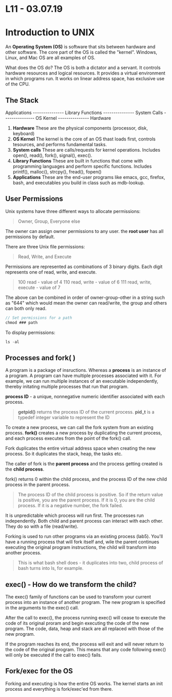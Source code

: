 # L11 - 03.07.19


# Introduction to UNIX 

An **Operating System (OS)** is software that sits between hardware and other software. The core part of the OS is called the "kernel". Windows, Linux, and Mac OS are all examples of OS. 

What does the OS do? The OS is both a dictator and a servant. It controls hardware resources and logical resources. It provides a virtual environment in which programs run. It works on linear address space, has exclusive use of the CPU.

## The Stack 

Applications 
\---------------
Library Functions
\---------------
System Calls 
\---------------
OS Kernel
\---------------
Hardware

1. **Hardware** These are the physical components (processor, disk, keyboard)
2. **OS Kernel** The kernel is the core of an OS thast loads first, controls tesources, and performs fundamental tasks. 
3. **System calls** These are calls/requests for kernel operations. Includes open(), read(), fork(), signal(), exec().
4. **Library Functions** These are built in functions that come with programming languages and perform specific functions. Includes printf(), malloc(), strcpy(), fread(), fopen()
5. **Applications** These are the end-user programs like emacs, gcc, firefox, bash, and executables you build in class such as mdb-lookup. 

## User Permissions 

Unix systems have three different ways to allocate permissions:
> Owner, Group, Everyone else
> 
The owner can assign owner permissions to any user. the **root user** has all permissions by default.

There are three Unix file permissions:
> Read, Write, and Execute
> 
Permissions are represented as combinations of 3 binary digits. Each digit represents one of read, write, and execute. 
> 100 read - value of 4
> 110 read, write - value of 6
> 111 read, write, execute - value of 7
> 
The above can be combined in order of owner-group-other in a string such as "644" which would mean the owner can read/write, the group and others can both only read.

```c
// Set permissions for a path
chmod ### path
```
To display permissions:
```c
ls -al
```

## Processes and fork( )

A program is a package of insructions. Whereas a **process** is an instance of a program. A program can have multiple processes associated with it. For example, we can run multiple instances of an executable independently, thereby initating multiple processes that run that program. 

**process ID** - a unique, nonnegative numeric identifier associated with each process. 
>**getpid()** returns the process ID of the current process.
>**pid_t** is a typedef integer variable to represent the ID

To create a new process, we can call the fork system from an existing process. **fork()** creates a new process by duplicating the current process, and each process executes from the point of the fork() call. 

Fork duplicates the entire virtual address space when creating the new process. So it duplicates the stack, heap, the tasks etc. 

The caller of fork is the **parent process** and the process getting created is the **child process**. 

fork() returns 0 within the child process, and the process ID of the new child process in the parent process. 
> The process ID of the child process is positive. So if the return value is positive, you are the parent process.
> If it is 0, you are the child process.
> If it is a negative number, the fork failed.
> 
It is unpredictable which process will run first. The processes run independently. Both child and parent process can interact with each other. They do so with a file (read/write).

Forking is used to run other programs via an existing process (lab5). You'll have a running process that will fork itself and, wile the parent continues executing the original program instructions, the child will transform into another process. 
> This is what bash shell does - it duplicates into two, child process of bash turns into ls, for example. 

## exec() - How do we transform the child? 

The exec() family of functions can be used to transform your current process into an instance of another program. The new program is specified in the arguments to the exec() call. 

After the call to exec(), the process running exec() will cease to execute the code of its original proram and begin executing the code of the new program. The code, data, heap and stack are all replaced with those of the new program. 

If the program reaches its end, the process will exit and will never return to the code of the original program. This means that any code following exec() will only be executed if the call to exec() fails. 

## Fork/exec for the OS 

Forking and executing is how the entire OS works. The kernel starts an init process and everything is fork/exec'ed from there.


